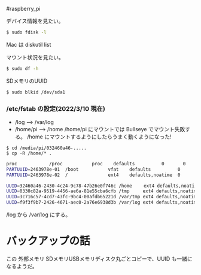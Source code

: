 #raspberry_pi 

デバイス情報を見たい。

```bash
$ sudo fdisk -l
```

Mac は diskutil list

マウント状況を見たい。

```bash
$ sudo df -h
```

SDメモリのUUID

```bash
$ sudo blkid /dev/sda1
```

### /etc/fstab の設定(2022/3/10 現在)
- /log --> /var/log
- /home/pi  --> /home
/home/pi にマウントでは Bullseye でマウント失敗する。
/home にマウントするようにしたらうまく動くようになった!

```shell
$ cd /media/pi/032460a46-.....
$ cp -R /home/* .
```


```bash
proc            /proc           proc    defaults          0       0
PARTUUID=2463978e-01  /boot           vfat    defaults          0       2
PARTUUID=2463978e-02  /               ext4    defaults,noatime  0       1

UUID=32460a46-2430-4c24-9c78-47b26e0f746c /home　　 ext4 defaults,noatime 0 0
UUID=0330c82a-9519-4456-ae6a-81e55cba6cfb /tmp     ext4 defaults,noatime 0 0
UUID=3c716c57-4cd7-43fc-9bc4-00afdb65221d /var/tmp ext4 defaults,noatime 0 0
UUID=f9f3f9b7-2426-4671-aec0-2a76e6938d3b /var/log ext4 defaults,noatime 0 0
```

/log から /var/log にする。



# バックアップの話

この 外部メモリ SDメモリUSBメモリディスク丸ごとコピーで、UUID も一緒になるようだ。

